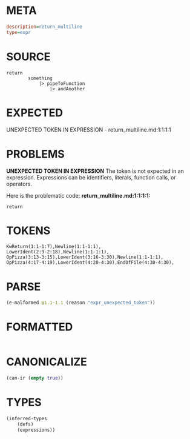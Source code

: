 # META
~~~ini
description=return_multiline
type=expr
~~~
# SOURCE
~~~roc
return
        something
            |> pipeToFunction
                |> andAnother
~~~
# EXPECTED
UNEXPECTED TOKEN IN EXPRESSION - return_multiline.md:1:1:1:1
# PROBLEMS
**UNEXPECTED TOKEN IN EXPRESSION**
The token  is not expected in an expression.
Expressions can be identifiers, literals, function calls, or operators.

Here is the problematic code:
**return_multiline.md:1:1:1:1:**
```roc
return
```



# TOKENS
~~~zig
KwReturn(1:1-1:7),Newline(1:1-1:1),
LowerIdent(2:9-2:18),Newline(1:1-1:1),
OpPizza(3:13-3:15),LowerIdent(3:16-3:30),Newline(1:1-1:1),
OpPizza(4:17-4:19),LowerIdent(4:20-4:30),EndOfFile(4:30-4:30),
~~~
# PARSE
~~~clojure
(e-malformed @1.1-1.1 (reason "expr_unexpected_token"))
~~~
# FORMATTED
~~~roc

~~~
# CANONICALIZE
~~~clojure
(can-ir (empty true))
~~~
# TYPES
~~~clojure
(inferred-types
	(defs)
	(expressions))
~~~
